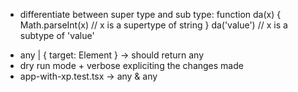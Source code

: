 

- differentiate between super type and sub type:
  function da(x) {
  Math.parseInt(x) // x is a supertype of string
  }
  da('value') // x is a subtype of 'value'

* any | { target: Element }  -> should return any
* dry run mode + verbose expliciting the changes made
* app-with-xp.test.tsx -> any & any